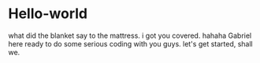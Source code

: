 # Hello-world

what did the blanket say to the mattress.
i got you covered. hahaha
Gabriel here ready to do some serious coding with you guys.
let's get started, shall we.

